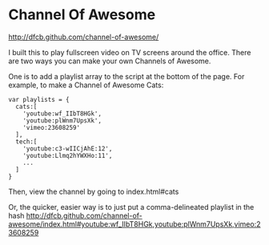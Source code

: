 # Channel Of Awesome

http://dfcb.github.com/channel-of-awesome/

I built this to play fullscreen video on TV screens around the office. There are two ways you can make your own Channels of Awesome.

One is to add a playlist array to the script at the bottom of the page. For example, to make a Channel of Awesome Cats:

```
var playlists = {
  cats:[
  	'youtube:wf_IIbT8HGk',
    'youtube:plWnm7UpsXk',
  	'vimeo:23608259'
  ],
  tech:[
    'youtube:c3-wIICjAhE:12',
    'youtube:Llmq2hYWXHo:11',
    ...
  ]
}
```
Then, view the channel by going to index.html#cats

Or, the quicker, easier way is to just put a comma-delineated playlist in the hash http://dfcb.github.com/channel-of-awesome/index.html#youtube:wf_IIbT8HGk,youtube:plWnm7UpsXk,vimeo:23608259